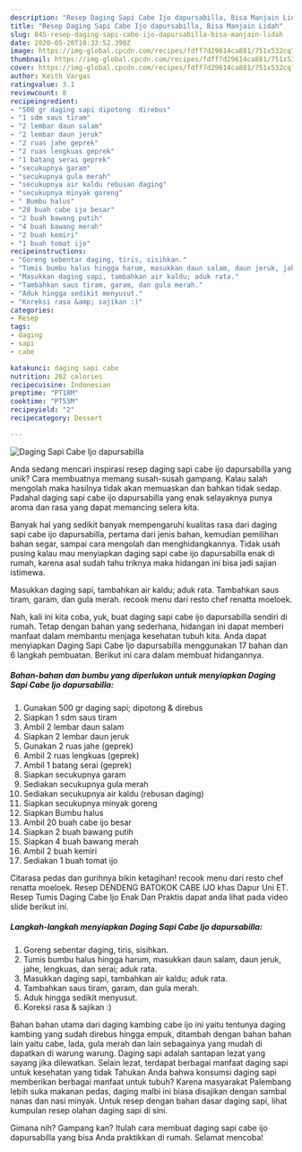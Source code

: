 ```yaml
---
description: "Resep Daging Sapi Cabe Ijo dapursabilla, Bisa Manjain Lidah"
title: "Resep Daging Sapi Cabe Ijo dapursabilla, Bisa Manjain Lidah"
slug: 845-resep-daging-sapi-cabe-ijo-dapursabilla-bisa-manjain-lidah
date: 2020-05-20T10:33:52.390Z
image: https://img-global.cpcdn.com/recipes/fdff7d29614ca881/751x532cq70/daging-sapi-cabe-ijo-dapursabilla-foto-resep-utama.jpg
thumbnail: https://img-global.cpcdn.com/recipes/fdff7d29614ca881/751x532cq70/daging-sapi-cabe-ijo-dapursabilla-foto-resep-utama.jpg
cover: https://img-global.cpcdn.com/recipes/fdff7d29614ca881/751x532cq70/daging-sapi-cabe-ijo-dapursabilla-foto-resep-utama.jpg
author: Keith Vargas
ratingvalue: 3.1
reviewcount: 8
recipeingredient:
- "500 gr daging sapi dipotong  direbus"
- "1 sdm saus tiram"
- "2 lembar daun salam"
- "2 lembar daun jeruk"
- "2 ruas jahe geprek"
- "2 ruas lengkuas geprek"
- "1 batang serai geprek"
- "secukupnya garam"
- "secukupnya gula merah"
- "secukupnya air kaldu rebusan daging"
- "secukupnya minyak goreng"
- " Bumbu halus"
- "20 buah cabe ijo besar"
- "2 buah bawang putih"
- "4 buah bawang merah"
- "2 buah kemiri"
- "1 buah tomat ijo"
recipeinstructions:
- "Goreng sebentar daging, tiris, sisihkan."
- "Tumis bumbu halus hingga harum, masukkan daun salam, daun jeruk, jahe, lengkuas, dan serai; aduk rata."
- "Masukkan daging sapi, tambahkan air kaldu; aduk rata."
- "Tambahkan saus tiram, garam, dan gula merah."
- "Aduk hingga sedikit menyusut."
- "Koreksi rasa &amp; sajikan :)"
categories:
- Resep
tags:
- daging
- sapi
- cabe

katakunci: daging sapi cabe 
nutrition: 262 calories
recipecuisine: Indonesian
preptime: "PT18M"
cooktime: "PT53M"
recipeyield: "2"
recipecategory: Dessert

---
```



![Daging Sapi Cabe Ijo dapursabilla](https://img-global.cpcdn.com/recipes/fdff7d29614ca881/751x532cq70/daging-sapi-cabe-ijo-dapursabilla-foto-resep-utama.jpg)

Anda sedang mencari inspirasi resep daging sapi cabe ijo dapursabilla yang unik? Cara membuatnya memang susah-susah gampang. Kalau salah mengolah maka hasilnya tidak akan memuaskan dan bahkan tidak sedap. Padahal daging sapi cabe ijo dapursabilla yang enak selayaknya punya aroma dan rasa yang dapat memancing selera kita.

Banyak hal yang sedikit banyak mempengaruhi kualitas rasa dari daging sapi cabe ijo dapursabilla, pertama dari jenis bahan, kemudian pemilihan bahan segar, sampai cara mengolah dan menghidangkannya. Tidak usah pusing kalau mau menyiapkan daging sapi cabe ijo dapursabilla enak di rumah, karena asal sudah tahu triknya maka hidangan ini bisa jadi sajian istimewa.

Masukkan daging sapi, tambahkan air kaldu; aduk rata. Tambahkan saus tiram, garam, dan gula merah. recook menu dari resto chef renatta moeloek.


Nah, kali ini kita coba, yuk, buat daging sapi cabe ijo dapursabilla sendiri di rumah. Tetap dengan bahan yang sederhana, hidangan ini dapat memberi manfaat dalam membantu menjaga kesehatan tubuh kita. Anda dapat menyiapkan Daging Sapi Cabe Ijo dapursabilla menggunakan 17 bahan dan 6 langkah pembuatan. Berikut ini cara dalam membuat hidangannya.

<!--inarticleads1-->

##### Bahan-bahan dan bumbu yang diperlukan untuk menyiapkan Daging Sapi Cabe Ijo dapursabilla:

1. Gunakan 500 gr daging sapi; dipotong &amp; direbus
1. Siapkan 1 sdm saus tiram
1. Ambil 2 lembar daun salam
1. Siapkan 2 lembar daun jeruk
1. Gunakan 2 ruas jahe (geprek)
1. Ambil 2 ruas lengkuas (geprek)
1. Ambil 1 batang serai (geprek)
1. Siapkan secukupnya garam
1. Sediakan secukupnya gula merah
1. Sediakan secukupnya air kaldu (rebusan daging)
1. Siapkan secukupnya minyak goreng
1. Siapkan  Bumbu halus
1. Ambil 20 buah cabe ijo besar
1. Siapkan 2 buah bawang putih
1. Siapkan 4 buah bawang merah
1. Ambil 2 buah kemiri
1. Sediakan 1 buah tomat ijo


Citarasa pedas dan gurihnya bikin ketagihan! recook menu dari resto chef renatta moeloek. Resep DENDENG BATOKOK CABE IJO khas Dapur Uni ET. Resep Tumis Daging Cabe Ijo Enak Dan Praktis dapat anda lihat pada video slide berikut ini. 

<!--inarticleads2-->

##### Langkah-langkah menyiapkan Daging Sapi Cabe Ijo dapursabilla:

1. Goreng sebentar daging, tiris, sisihkan.
1. Tumis bumbu halus hingga harum, masukkan daun salam, daun jeruk, jahe, lengkuas, dan serai; aduk rata.
1. Masukkan daging sapi, tambahkan air kaldu; aduk rata.
1. Tambahkan saus tiram, garam, dan gula merah.
1. Aduk hingga sedikit menyusut.
1. Koreksi rasa &amp; sajikan :)


Bahan bahan utama dari daging kambing cabe ijo ini yaitu tentunya daging kambing yang sudah direbus hingga empuk, ditambah dengan bahan bahan lain yaitu cabe, lada, gula merah dan lain sebagainya yang mudah di dapatkan di warung warung. Daging sapi adalah santapan lezat yang sayang jika dilewatkan. Selain lezat, terdapat berbagai manfaat daging sapi untuk kesehatan yang tidak Tahukan Anda bahwa konsumsi daging sapi memberikan berbagai manfaat untuk tubuh? Karena masyarakat Palembang lebih suka makanan pedas, daging malbi ini biasa disajikan dengan sambal nanas dan nasi minyak. Untuk resep dengan bahan dasar daging sapi, lihat kumpulan resep olahan daging sapi di sini. 

Gimana nih? Gampang kan? Itulah cara membuat daging sapi cabe ijo dapursabilla yang bisa Anda praktikkan di rumah. Selamat mencoba!
